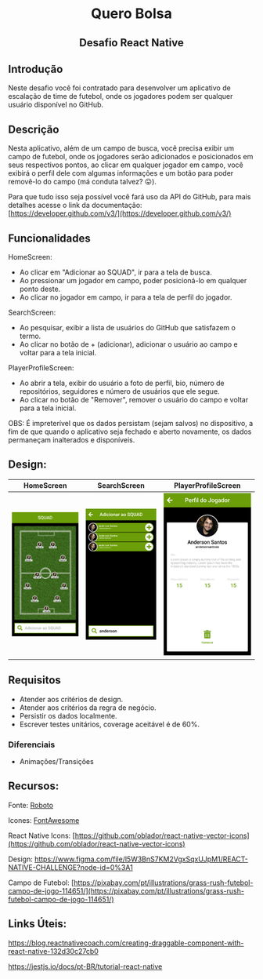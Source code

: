 <h1 align="center">Quero Bolsa</h1>
<h2 align="center">Desafio React Native</h2>

## Introdução

Neste desafio você foi contratado para desenvolver um aplicativo de escalação de time de futebol, onde os jogadores podem ser qualquer usuário disponível no GitHub.

## Descrição

Nesta aplicativo, além de um campo de busca, você precisa exibir um campo de futebol, onde os jogadores serão adicionados e posicionados em seus respectivos pontos, ao clicar em qualquer jogador em campo, você exibirá o perfil dele com algumas informações e um botão para poder removê-lo do campo (má conduta talvez? 😛).

Para que tudo isso seja possível você fará uso da API do GitHub, para mais detalhes acesse o link da documentação:
[https://developer.github.com/v3/](https://developer.github.com/v3/)

## Funcionalidades

HomeScreen:
- Ao clicar em "Adicionar ao SQUAD", ir para a tela de busca.
- Ao pressionar um jogador em campo, poder posicioná-lo em qualquer ponto deste.
- Ao clicar no jogador em campo, ir para a tela de perfil do jogador.

SearchScreen:
- Ao pesquisar, exibir a lista de usuários do GitHub que satisfazem o termo.
- Ao clicar no botão de + (adicionar), adicionar o usuário ao campo e voltar para a tela inicial.

PlayerProfileScreen:
- Ao abrir a tela, exibir do usuário a foto de perfil, bio, número de repositórios, seguidores e número de usuários que ele segue.
- Ao clicar no botão de "Remover", remover o usuário do campo e voltar para a tela inicial.

OBS: É impreterível que os dados persistam (sejam salvos) no dispositivo, a fim de que quando o aplicativo seja fechado e aberto novamente, os dados permaneçam inalterados e disponíveis.

## Design:
| HomeScreen | SearchScreen | PlayerProfileScreen |
| ---------- | ------------ | ------------------- |
| ![HomeScreen](/assets/HomeScreen.png) | ![SearchScreen](/assets/SearchScreen.png) | ![PlayerProfileScreen](/assets/PlayerProfileScreen.png)

## Requisitos

- Atender aos critérios de design.
- Atender aos critérios da regra de negócio.
- Persistir os dados localmente.
- Escrever testes unitários, coverage aceitável é de 60%.

### Diferenciais

- Animações/Transições

## Recursos:

Fonte: [Roboto](https://fonts.google.com/?selection.family=Roboto)

Icones: [FontAwesome](https://fontawesome.com/icons?d=gallery)

React Native Icons:
[https://github.com/oblador/react-native-vector-icons](https://github.com/oblador/react-native-vector-icons)

Design: https://www.figma.com/file/l5W3BnS7KM2VgxSqxUJpM1/REACT-NATIVE-CHALLENGE?node-id=0%3A1

Campo de Futebol:
[https://pixabay.com/pt/illustrations/grass-rush-futebol-campo-de-jogo-114651/](https://pixabay.com/pt/illustrations/grass-rush-futebol-campo-de-jogo-114651/)

## Links Úteis:

https://blog.reactnativecoach.com/creating-draggable-component-with-react-native-132d30c27cb0

https://jestjs.io/docs/pt-BR/tutorial-react-native
